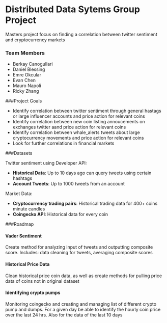 # Distributed Data Sytems Group Project

Masters project focus on finding a correlation between twitter sentiment and cryptocurrency markets

### Team Members
- Berkay Canogullari
- Daniel Blessing
- Emre Okcular
- Evan Chen
- Mauro Napoli
- Ricky Zhang

###Project Goals

- Identify correlation between twitter sentiment through general hastags or large influencer accounts and price action for relevant coins
- Identify correlation between new coin listing annoucements on exchanges twitter aand price action for relevant coins
- Identify correlation between whale_alerts tweets about large cryptocurrency movements and price action for relevant coins
- Look for further correlations in financial markets

###Datasets 

Twitter sentiment using Developer API:
- **Historical Data**: Up to 10 days ago can query tweets using certain hashtags 
- **Account Tweets**: Up to 1000 tweets from an account

Market Data:
- **Cryptocurrency trading pairs**: Historical trading data for 400+ coins minute candles
- **Coingecko API**: Historical data for every coin 

###Roadmap

#### Vader Sentiment
Create method for analyzing input of tweets and outputting composite score.
Includes: data cleaning for tweets, averaging composite scores

#### Historical Price Data
Clean historical price coin data,
as well as create methods for pulling price data of coins not in original dataset 

#### Identifying crypto pumps
Monitoring coingecko and creating and managing list of different crypto pump and dumps. 
For a given day be able to identify the hourly coin price over the last 24 hrs. 
Also for the data of the last 10 days 
